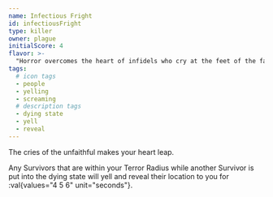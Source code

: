 ```yaml
---
name: Infectious Fright
id: infectiousFright
type: killer
owner: plague
initialScore: 4
flavor: >-
  "Horror overcomes the heart of infidels who cry at the feet of the fallen" (Hymn of Praise, 11. 4)
tags:
  # icon tags
  - people
  - yelling
  - screaming
  # description tags
  - dying state
  - yell
  - reveal
---
```


The cries of the unfaithful makes your heart leap.

Any Survivors that are within your Terror Radius while another Survivor is put into the dying state will yell and reveal their location to you for :val{values="4 5 6" unit="seconds"}.
